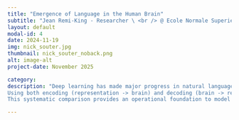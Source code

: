 ```yaml
---
title: "Emergence of Language in the Human Brain"
subtitle: "Jean Remi-King - Researcher \ <br /> @ Ecole Normale Superieure, MetaAI "
layout: default
modal-id: 4
date: 2024-11-19
img: nick_souter.jpg
thumbnail: nick_souter_noback.png
alt: image-alt
project-date: November 2025

category:
description: "Deep learning has made major progress in natural language processing. Beyond these technical performance, these algorithms offer new methods to understand and model how language is processed in the human brain. <br />
Using both encoding (representation -> brain) and decoding (brain -> representations), we show that the comparison between modern speech and language models effectively accounts for brain responses to natural speech as recorded with EEG, MEG, iEEG and fMRI, including in children between 2 and 12 years old. <br />
This systematic comparison provides an operational foundation to model language in the adult and developing brain, and thus offers a new path to understand the neural and computational bases of this human-specific ability."

---
```




